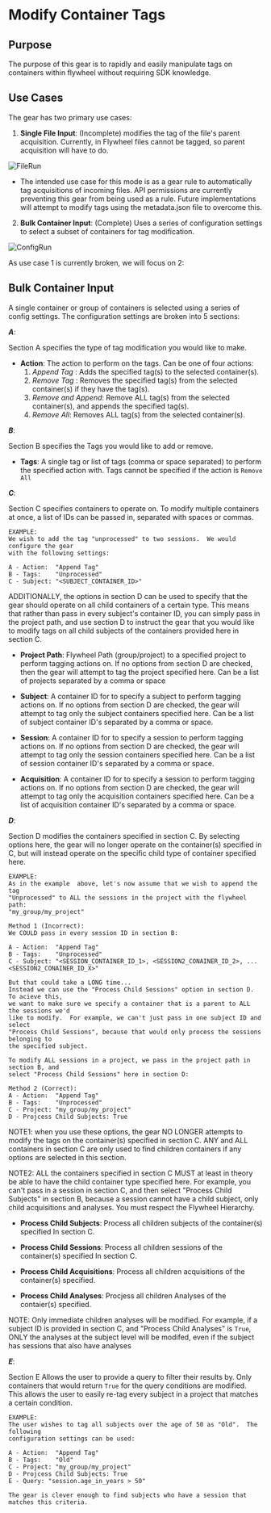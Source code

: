 # Modify Container Tags

## Purpose
The purpose of this gear is to rapidly and easily manipulate tags on containers within
flywheel without requiring SDK knowledge.  

## Use Cases
The gear has two primary use cases:

1. **Single File Input**: (Incomplete) modifies the tag of the file's parent acquisition.
Currently, in Flywheel files cannot be tagged, so parent acquisition will have to do.

![FileRun](/src/FileRun.png)

   * The intended use case for this mode is as a gear rule to automatically tag acquisitions
    of incoming files.  API permissions are currently preventing this gear from being used 
    as a rule.  Future implementations will attempt to modify tags using the metadata.json file
    to overcome this.  
    

    
2. **Bulk Container Input**: (Complete) Uses a series of configuration settings to select 
a subset of containers for tag modification.

![ConfigRun](/src/ConfigRun.png)

As use case 1 is currently broken, we will focus on 2:

## Bulk Container Input

A single container or group of containers is selected using a series of config settings.
The configuration settings are broken into 5 sections:

***A***:

Section A specifies the type of tag modification you would like to make.
   * **Action**: The action to perform on the tags.  Can be one of four actions:
        1. *Append Tag* : Adds the specified tag(s) to the selected container(s).
        1. *Remove Tag* : Removes the specified tag(s) from the selected container(s) if
        they have the tag(s).
        1. *Remove and Append*: Remove ALL tag(s) from the selected container(s), and 
        appends the specified tag(s).
        1. *Remove All*: Removes ALL tag(s) from the selected container(s).


***B***:  

Section B specifies the Tags you would like to add or remove.  
   * **Tags**: A single tag or list of tags (comma or space separated) to perform the 
   specified action with.  Tags cannot be specified if the action is `Remove All`
   
***C***:

Section C specifies containers to operate on.  To modify multiple containers at once,
a list of IDs can be passed in, separated with spaces or commas.  
    
    EXAMPLE:
    We wish to add the tag "unprocessed" to two sessions.  We would configure the gear
    with the following settings:
    
    A - Action:  "Append Tag"
    B - Tags:    "Unprocessed"
    C - Subject: "<SUBJECT_CONTAINER_ID>"
   

ADDITIONALLY, the options
in section D can be used to specify that the gear should operate on all child containers 
of a certain type.  This means that rather than pass in every subject's container ID,
you can simply pass in the project path, and use section D to instruct the gear that you 
would like to modify tags on all child subjects of the containers provided here in section C.

   * **Project Path**: Flywheel Path (group/project) to a specified project to perform 
   tagging actions on.  If no options from section
   D are checked, then the gear will attempt to tag the project specified here. Can be 
   a list of projects separated by a comma or space

   * **Subject**: A container ID for to specify a subject to perform tagging actions on.
   If no options from section D are checked, the gear will attempt to tag only the subject
   containers specified here.  Can be a list of subject container ID's separated by a comma
   or space.

   * **Session**: A container ID for to specify a session to perform tagging actions on.
   If no options from section D are checked, the gear will attempt to tag only the session
   containers specified here.  Can be a list of session container ID's separated by a comma
   or space.   
   
   * **Acquisition**: A container ID for to specify a session to perform tagging actions on.
   If no options from section D are checked, the gear will attempt to tag only the acquisition
   containers specified here.  Can be a list of acquisition container ID's separated by a comma
   or space.   
   

***D***:

Section D modifies the containers specified in section C.  By selecting options here,
the gear will no longer operate on the container(s) specified in C, but will instead operate
on the specific child type of container specified here. 

    EXAMPLE:
    As in the example  above, let's now assume that we wish to append the tag 
    "Unprocessed" to ALL the sessions in the project with the flywheel path:
    "my_group/my_project"
    
    Method 1 (Incorrect):
    We COULD pass in every session ID in section B:
    
    A - Action:  "Append Tag"
    B - Tags:    "Unprocessed"
    C - Subject: "<SESSION_CONTAINER_ID_1>, <SESSION2_CONAINER_ID_2>, ...  <SESSION2_CONAINER_ID_X>"    
    
    But that could take a LONG time... 
    Instead we can use the "Process Child Sessions" option in section D.  To acieve this,
    we want to make sure we specify a container that is a parent to ALL the sessions we'd
    like to modify.  For example, we can't just pass in one subject ID and select 
    "Process Child Sessions", because that would only process the sessions belonging to
    the specified subject.  
    
    To modify ALL sessions in a project, we pass in the project path in section B, and
    select "Process Child Sessions" here in section D:
    
    Method 2 (Correct):
    A - Action:  "Append Tag"
    B - Tags:    "Unprocessed"
    C - Project: "my_group/my_project"
    D - Projcess Child Subjects: True    

NOTE1: when you use these options, the gear NO LONGER attempts to modify the tags on the container(s)
specified in section C.  ANY and ALL containers in section C are only used to find children
containers if any options are selected in this section.

NOTE2: ALL the containers specified in section C MUST at least in theory be able to have
the child container type specified here.  For example, you can't pass in a session in 
section C, and then select "Process Child Subjects" in section B, because a session cannot
have a child subject, only child acquisitions and analyses.  You must respect the Flywheel
Hierarchy.


   * **Process Child Subjects**: Process all children subjects of the container(s) specified
   In section C.  

   * **Process Child Sessions**: Process all children sessions of the container(s) specified
   In section C.

   * **Process Child Acquisitions**: Process all children acquisitions of the container(s)
   specified.

   * **Process Child Analyses**: Procjess all children Analyses of the contaier(s) specified.
   
   NOTE: Only immediate children analyses will be modified.  For example, if a subject ID 
   is provided in section C, and "Process Child Analyses" is `True`, ONLY the analyses 
   at the subject level will be modifed, even if the subject has sessions that also have
   analyses

***E***:

Section E Allows the user to provide a query to filter their results by.  Only containers 
that would return `True` for the query conditions are modified.  This allows the user to 
easily re-tag every subject in a project that matches a certain condition.

    EXAMPLE:
    The user wishes to tag all subjects over the age of 50 as "Old".  The following
    configuration settings can be used:
    
    A - Action:  "Append Tag"
    B - Tags:    "Old"
    C - Project: "my_group/my_project"
    D - Projcess Child Subjects: True  
    E - Query: "session.age_in_years > 50" 
    
    The gear is clever enough to find subjects who have a session that matches this criteria.
    






